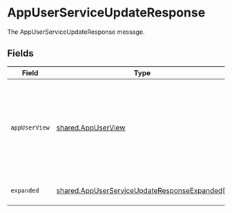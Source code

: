 # AppUserServiceUpdateResponse

The AppUserServiceUpdateResponse message.


## Fields

| Field                                                                                                               | Type                                                                                                                | Required                                                                                                            | Description                                                                                                         |
| ------------------------------------------------------------------------------------------------------------------- | ------------------------------------------------------------------------------------------------------------------- | ------------------------------------------------------------------------------------------------------------------- | ------------------------------------------------------------------------------------------------------------------- |
| `appUserView`                                                                                                       | [shared.AppUserView](../../../sdk/models/shared/appuserview.md)                                                     | :heavy_minus_sign:                                                                                                  | The AppUserView contains an app user as well as paths for apps, identity users, and last usage in expanded arrays.  |
| `expanded`                                                                                                          | [shared.AppUserServiceUpdateResponseExpanded](../../../sdk/models/shared/appuserserviceupdateresponseexpanded.md)[] | :heavy_minus_sign:                                                                                                  | The expanded field.                                                                                                 |